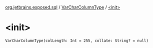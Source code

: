 [org.jetbrains.exposed.sql](../index.md) / [VarCharColumnType](index.md) / [&lt;init&gt;](.)

# &lt;init&gt;

`VarCharColumnType(colLength: Int = 255, collate: String? = null)`